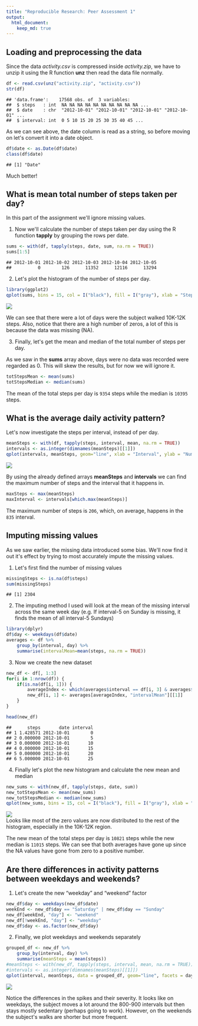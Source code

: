 ```yaml
---
title: "Reproducible Research: Peer Assessment 1"
output: 
  html_document:
    keep_md: true
---
```



## Loading and preprocessing the data
Since the data *activity.csv* is compressed inside *activity.zip*, we have to unzip it using the R function **unz** then read the data file normally.


```r
df <- read.csv(unz("activity.zip", "activity.csv"))
str(df)
```

```
## 'data.frame':	17568 obs. of  3 variables:
##  $ steps   : int  NA NA NA NA NA NA NA NA NA NA ...
##  $ date    : chr  "2012-10-01" "2012-10-01" "2012-10-01" "2012-10-01" ...
##  $ interval: int  0 5 10 15 20 25 30 35 40 45 ...
```

As we can see above, the date column is read as a string, so before moving on let's convert it into a date object.


```r
df$date <- as.Date(df$date)
class(df$date)
```

```
## [1] "Date"
```

Much better!

## What is mean total number of steps taken per day?
In this part of the assignment we'll ignore missing values.

1. Now we'll calculate the number of steps taken per day using the R function **tapply** by grouping the rows per date.

```r
sums <- with(df, tapply(steps, date, sum, na.rm = TRUE))
sums[1:5]
```

```
## 2012-10-01 2012-10-02 2012-10-03 2012-10-04 2012-10-05 
##          0        126      11352      12116      13294
```

2. Let's plot the histogram of the number of steps per day.

```r
library(ggplot2)
qplot(sums, bins = 15, col = I("black"), fill = I("gray"), xlab = "Steps per Day", ylab = "Frequency")
```

<img src="PA1_template_files/figure-html/unnamed-chunk-4-1.png" style="display: block; margin: auto;" />

We can see that there were a lot of days were the subject walked 10K-12K steps. Also, notice that there are a high number of zeros, a lot of this is because the data was missing (NA).

3. Finally, let's get the mean and median of the total number of steps per day.  

As we saw in the **sums** array above, days were no data was recorded were regarded as 0. This will skew the results, but for now we will ignore it.

```r
totStepsMean <- mean(sums)
totStepsMedian <- median(sums)
```
The mean of the total steps per day is ``9354`` steps while the median is ``10395`` steps.


## What is the average daily activity pattern?
Let's now investigate the steps per interval, instead of per day.

```r
meanSteps <- with(df, tapply(steps, interval, mean, na.rm = TRUE))
intervals <- as.integer(dimnames(meanSteps)[[1]])
qplot(intervals, meanSteps, geom="line", xlab = "Interval", ylab = "Number of steps")
```

<img src="PA1_template_files/figure-html/unnamed-chunk-6-1.png" style="display: block; margin: auto;" />

By using the already defined arrays **meanSteps** and **intervals** we can find the maximum number of steps and the interval that it happens in.

```r
maxSteps <- max(meanSteps)
maxInterval <- intervals[which.max(meanSteps)]
```

The maximum number of steps is ``206``, which, on average, happens in the ``835`` interval.


## Imputing missing values
As we saw earlier, the missing data introduced some bias. We'll now find it out it's effect by trying to most accurately impute the missing values.

1. Let's first find the number of missing values

```r
missingSteps <- is.na(df$steps)
sum(missingSteps)
```

```
## [1] 2304
```

2. The imputing method I used will look at the mean of the missing interval across the same week day (e.g. If interval-5 on Sunday is missing, it finds the mean of all interval-5 Sundays)

```r
library(dplyr)
df$day <- weekdays(df$date)
averages <- df %>%
    group_by(interval, day) %>%
    summarise(intervalMean=mean(steps, na.rm = TRUE))
```

3. Now we create the new dataset

```r
new_df <- df[, 1:3]
for(i in 1:nrow(df)) {
    if(is.na(df[i, 1])) {
        averageIndex <- which(averages$interval == df[i, 3] & averages$day == df[i, 4])
        new_df[i, 1] <- averages[averageIndex, "intervalMean"][[1]]
    }
}

head(new_df)
```

```
##      steps       date interval
## 1 1.428571 2012-10-01        0
## 2 0.000000 2012-10-01        5
## 3 0.000000 2012-10-01       10
## 4 0.000000 2012-10-01       15
## 5 0.000000 2012-10-01       20
## 6 5.000000 2012-10-01       25
```

4. Finally let's plot the new histogram and calculate the new mean and median

```r
new_sums <- with(new_df, tapply(steps, date, sum))
new_totStepsMean <- mean(new_sums)
new_totStepsMedian <- median(new_sums)
qplot(new_sums, bins = 15, col = I("black"), fill = I("gray"), xlab = "Steps per Day", ylab = "Frequency")
```

<img src="PA1_template_files/figure-html/unnamed-chunk-11-1.png" style="display: block; margin: auto;" />
Looks like most of the zero values are now distributed to the rest of the histogram, especially in the 10K-12K region.

The new mean of the total steps per day is ``10821`` steps while the new median is ``11015`` steps. We can see that both averages have gone up since the NA values have gone from zero to a positive number.

## Are there differences in activity patterns between weekdays and weekends?
1. Let's create the new “weekday” and “weekend” factor

```r
new_df$day <- weekdays(new_df$date)
weekEnd <- new_df$day == "Saturday" | new_df$day == "Sunday"
new_df[weekEnd, "day"] <- "weekend"
new_df[!weekEnd, "day"] <- "weekday"
new_df$day <- as.factor(new_df$day)
```

2. Finally, we plot weekdays and weekends separately

```r
grouped_df <- new_df %>%
    group_by(interval, day) %>%
    summarise(meanSteps = mean(steps))
#meanSteps <- with(new_df, tapply(steps, interval, mean, na.rm = TRUE))
#intervals <- as.integer(dimnames(meanSteps)[[1]])
qplot(interval, meanSteps, data = grouped_df, geom="line", facets = day~., xlab = "Interval", ylab = "Number of steps")
```

<img src="PA1_template_files/figure-html/unnamed-chunk-13-1.png" style="display: block; margin: auto;" />

Notice the differences in the spikes and their severity. It looks like on weekdays, the subject moves a lot around the 800-900 intervals but then stays mostly sedentary (perhaps going to work). However, on the weekends the subject's walks are shorter but more frequent.

